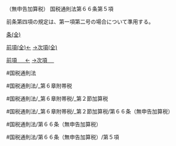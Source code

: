 （無申告加算税）
国税通則法第６６条第５項

前条第四項の規定は、第一項第二号の場合について準用する。

[条(全)](国税通則法＿＿＿＿＿第６６条_.md)

[前項(全)←](国税通則法＿＿＿＿＿第６６条第４項_.md)    [→次項(全)](国税通則法＿＿＿＿＿第６６条第６項_.md)

[前項 　 ←](国税通則法＿＿＿＿＿第６６条第４項.md)    [→次項 　 ](国税通則法＿＿＿＿＿第６６条第６項.md)



#国税通則法

#国税通則法/_第６章附帯税

#国税通則法/_第６章附帯税/_第２節加算税

#国税通則法/_第６章附帯税/_第２節加算税/第６６条（無申告加算税）

#国税通則法/第６６条（無申告加算税）

#国税通則法/第６６条（無申告加算税）/第５項

